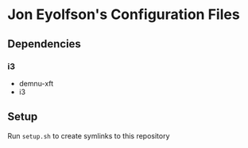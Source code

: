 # Jon Eyolfson's Configuration Files

## Dependencies

### i3

- demnu-xft
- i3

## Setup

Run `setup.sh` to create symlinks to this repository
